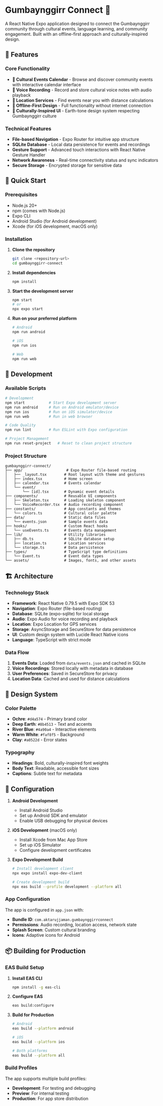 # Gumbaynggirr Connect 🌿

A React Native Expo application designed to connect the Gumbaynggirr community through cultural events, language learning, and community engagement. Built with an offline-first approach and culturally-inspired design.

## 🌟 Features

### Core Functionality

- **📅 Cultural Events Calendar** - Browse and discover community events with interactive calendar interface
- **🎤 Voice Recording** - Record and store cultural voice notes with audio playback
- **📍 Location Services** - Find events near you with distance calculations
- **📱 Offline-First Design** - Full functionality without internet connection
- **🎨 Culturally-Inspired UI** - Earth-tone design system respecting Gumbaynggirr culture

### Technical Features

- **File-based Navigation** - Expo Router for intuitive app structure
- **SQLite Database** - Local data persistence for events and recordings
- **Gesture Support** - Advanced touch interactions with React Native Gesture Handler
- **Network Awareness** - Real-time connectivity status and sync indicators
- **Secure Storage** - Encrypted storage for sensitive data

## 🚀 Quick Start

### Prerequisites

- Node.js 20+
- npm (comes with Node.js)
- Expo CLI
- Android Studio (for Android development)
- Xcode (for iOS development, macOS only)

### Installation

1. **Clone the repository**

   ```bash
   git clone <repository-url>
   cd gumbaynggirr-connect
   ```

2. **Install dependencies**

   ```bash
   npm install
   ```

3. **Start the development server**

   ```bash
   npm start
   # or
   npx expo start
   ```

4. **Run on your preferred platform**

   ```bash
   # Android
   npm run android

   # iOS
   npm run ios

   # Web
   npm run web
   ```

## 📱 Development

### Available Scripts

```bash
# Development
npm start           # Start Expo development server
npm run android     # Run on Android emulator/device
npm run ios         # Run on iOS simulator/device
npm run web         # Run in web browser

# Code Quality
npm run lint        # Run ESLint with Expo configuration

# Project Management
npm run reset-project   # Reset to clean project structure
```

### Project Structure

```
gumbaynggirr-connect/
├── app/                    # Expo Router file-based routing
│   ├── _layout.tsx        # Root layout with theme and gestures
│   ├── index.tsx          # Home screen
│   ├── calendar.tsx       # Events calendar
│   └── event/
│       └── [id].tsx       # Dynamic event details
├── components/            # Reusable UI components
│   ├── Skeleton.tsx       # Loading skeleton component
│   └── VoiceRecorder.tsx  # Audio recording component
├── constants/             # App constants and themes
│   └── colors.ts          # Cultural color palette
├── data/                  # Static data files
│   └── events.json        # Sample events data
├── hooks/                 # Custom React hooks
│   └── useEvents.ts       # Events data management
├── lib/                   # Utility libraries
│   ├── db.ts              # SQLite database setup
│   ├── location.ts        # Location services
│   └── storage.ts         # Data persistence
├── types/                 # TypeScript type definitions
│   └── Event.ts           # Event data types
└── assets/                # Images, fonts, and other assets
```

## 🏗️ Architecture

### Technology Stack

- **Framework**: React Native 0.79.5 with Expo SDK 53
- **Navigation**: Expo Router (file-based routing)
- **Database**: SQLite (expo-sqlite) for local storage
- **Audio**: Expo Audio for voice recording and playback
- **Location**: Expo Location for GPS services
- **Storage**: AsyncStorage and SecureStore for data persistence
- **UI**: Custom design system with Lucide React Native icons
- **Language**: TypeScript with strict mode

### Data Flow

1. **Events Data**: Loaded from `data/events.json` and cached in SQLite
2. **Voice Recordings**: Stored locally with metadata in database
3. **User Preferences**: Saved in SecureStore for privacy
4. **Location Data**: Cached and used for distance calculations

## 🎨 Design System

### Color Palette

- **Ochre**: `#d4a574` - Primary brand color
- **Deep Earth**: `#8b4513` - Text and accents
- **River Blue**: `#4a90a4` - Interactive elements
- **Warm White**: `#faf8f5` - Background
- **Clay**: `#a0522d` - Error states

### Typography

- **Headings**: Bold, culturally-inspired font weights
- **Body Text**: Readable, accessible font sizes
- **Captions**: Subtle text for metadata

## 🔧 Configuration

1. **Android Development**

   - Install Android Studio
   - Set up Android SDK and emulator
   - Enable USB debugging for physical devices

2. **iOS Development** (macOS only)

   - Install Xcode from Mac App Store
   - Set up iOS Simulator
   - Configure development certificates

3. **Expo Development Build**

   ```bash
   # Install development client
   npx expo install expo-dev-client

   # Create development build
   npx eas build --profile development --platform all
   ```

### App Configuration

The app is configured in `app.json` with:

- **Bundle ID**: `com.aktarujjaman.gumbaynggirrconnect`
- **Permissions**: Audio recording, location access, network state
- **Splash Screen**: Custom cultural branding
- **Icons**: Adaptive icons for Android

## 📦 Building for Production

### EAS Build Setup

1. **Install EAS CLI**

   ```bash
   npm install -g eas-cli
   ```

2. **Configure EAS**

   ```bash
   eas build:configure
   ```

3. **Build for Production**

   ```bash
   # Android
   eas build --platform android

   # iOS
   eas build --platform ios

   # Both platforms
   eas build --platform all
   ```

### Build Profiles

The app supports multiple build profiles:

- **Development**: For testing and debugging
- **Preview**: For internal testing
- **Production**: For app store distribution
